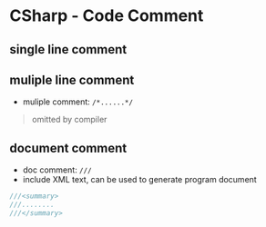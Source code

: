 # CSharp - Code Comment

## single line comment

## muliple line comment

- muliple comment: `/*......*/`

> omitted by compiler

## document comment

- doc comment: `///`
- include XML text, can be used to generate program document

```c#
///<summary>
///........
///</summary>
```
